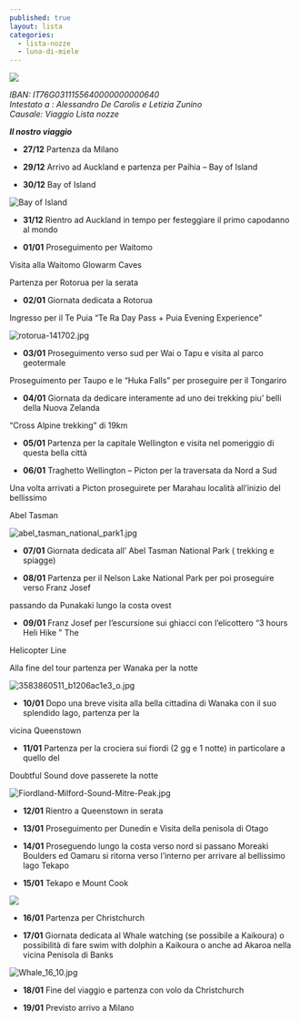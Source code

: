 ```yaml
---
published: true
layout: lista
categories:
  - lista-nozze
  - luna-di-miele
---
```

![]({{site.baseurl}}/images/copertina.bmp)

<address>
IBAN: IT76G0311155640000000000640 <br/>
Intestato a : Alessandro De Carolis e Letizia Zunino<br/>
Causale: Viaggio Lista nozze
</address>

_**Il nostro viaggio**_

									     
- **27/12** Partenza da Milano

- **29/12** Arrivo ad Auckland e partenza per Paihia – Bay of Island

- **30/12** Bay of Island

![Bay of Island]({{site.baseurl}}/images/bay_of_island.jpg)

- **31/12** Rientro ad Auckland in tempo per festeggiare il primo capodanno al mondo


- **01/01** Proseguimento per Waitomo

Visita alla Waitomo Glowarm Caves
                
Partenza per Rotorua per la serata
                
- **02/01** Giornata dedicata a Rotorua

Ingresso per il Te Puia  “Te Ra Day Pass +  Puia Evening Experience”

![rotorua-141702.jpg]({{site.baseurl}}/images/rotorua-141702.jpg)
                
- **03/01** Proseguimento verso sud per Wai o Tapu e visita al  parco geotermale

Proseguimento per  Taupo  e le “Huka Falls” per proseguire per il Tongariro
                
- **04/01** Giornata da dedicare interamente ad uno dei trekking  piu’ belli della Nuova Zelanda

“Cross Alpine trekking” di  19km
                
- **05/01** Partenza per la capitale  Wellington e visita nel pomeriggio di questa bella città

- **06/01** Traghetto Wellington – Picton per la  traversata da Nord a Sud

Una volta arrivati a Picton proseguirete per Marahau località all’inizio del bellissimo 		        

Abel Tasman

![abel_tasman_national_park1.jpg]({{site.baseurl}}/images/abel_tasman_national_park1.jpg)

- **07/01** Giornata dedicata all’ Abel Tasman National Park ( trekking e spiagge)

- **08/01** Partenza per il  Nelson Lake National Park per poi proseguire verso Franz Josef 			

passando da Punakaki lungo la costa ovest

- **09/01** Franz Josef per l’escursione sui ghiacci con l’elicottero  “3 hours Heli Hike ” The 			

Helicopter Line 

Alla fine del tour partenza per Wanaka per la notte

![3583860511_b1206ac1e3_o.jpg]({{site.baseurl}}/images/3583860511_b1206ac1e3_o.jpg)

- **10/01** Dopo una breve visita alla bella cittadina di Wanaka con il suo splendido lago, partenza per la 

vicina Queenstown

- **11/01** Partenza per la crociera sui fiordi (2 gg e 1 notte) in particolare a quello del  			

Doubtful Sound dove passerete la notte

![Fiordland-Milford-Sound-Mitre-Peak.jpg]({{site.baseurl}}/images/Fiordland-Milford-Sound-Mitre-Peak.jpg)

- **12/01**	Rientro a Queenstown in serata

- **13/01**	Proseguimento per Dunedin e Visita della penisola di Otago

- **14/01**	Proseguendo lungo la costa verso nord si passano Moreaki Boulders ed Oamaru si ritorna verso l’interno per arrivare al bellissimo lago Tekapo

- **15/01**	Tekapo e Mount Cook

![]({{site.baseurl}}/images/Tekapo.jpg)

- **16/01**	Partenza per Christchurch

- **17/01**	Giornata dedicata al Whale watching (se possibile a Kaikoura) o possibilità di fare swim with dolphin a Kaikoura o anche ad  Akaroa nella vicina Penisola di Banks

![Whale_16_10.jpg]({{site.baseurl}}/images/Whale_16_10.jpg)

- **18/01**	Fine del viaggio e partenza con volo da Christchurch 

- **19/01**	Previsto arrivo a Milano
